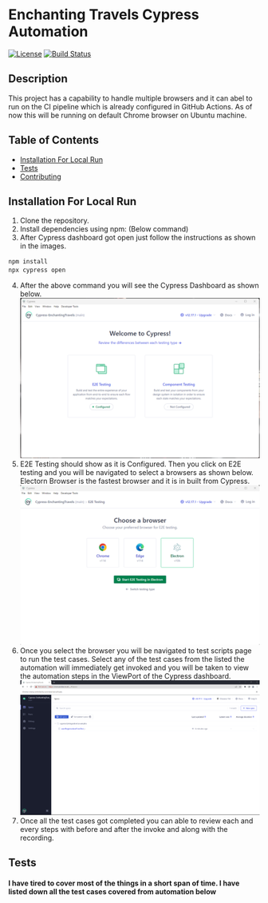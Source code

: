 # Enchanting Travels Cypress Automation

[![License](https://img.shields.io/badge/license-MIT-blue.svg)](LICENSE)
[![Build Status](https://travis-ci.org/yourusername/projectname.svg?branch=master)](https://github.com/Sunil-Kumar-M/Cypress-EnchantingTravels/tree/main)

## Description

This project has a capability to handle multiple browsers and it can abel to run on the CI pipeline which is already configured in GitHub Actions. As of now this will be running on default Chrome browser on Ubuntu machine.

## Table of Contents

- [Installation For Local Run](#InstallationForLocalRun)
- [Tests](#tests)
- [Contributing](#contributing)

## Installation For Local Run

1. Clone the repository.
2. Install dependencies using npm: (Below command)
3. After Cypress dashboard got open just follow the instructions as shown in the images.

```bash
npm install
npx cypress open
```
4. After the above command you will see the Cypress Dashboard as shown below.
![Alt CypressDashboard](.//cypress/SupportDocs/cypressDashboard.png)
5. E2E Testing should show as it is Configured. Then you click on E2E testing and you will be navigated to select a browsers as shown below. Electorn Browser is the fastest browser and it is in built from Cypress.
![Alt BrowserSections](.//cypress/SupportDocs/cypressBrowsers.png)
6. Once you select the browser you will be navigated to test scripts page to run the test cases. Select any of the test cases from the listed the automation will immediately get invoked and you will be taken to view the automation steps in the ViewPort of the Cypress dashboard.
![Alt ViewPortDashboard](.//cypress/SupportDocs/AutomationInitScreen.png)
7. Once all the test cases got completed you can able to review each and every steps with before and after the invoke and along with the recording.

## Tests
#### I have tired to cover most of the things in a short span of time. I have listed down all the test cases covered from automation below 